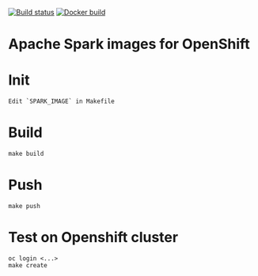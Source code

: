 [![Build status](https://travis-ci.org/radanalyticsio/openshift-spark.svg?branch=master)](https://travis-ci.org/radanalyticsio/openshift-spark)
[![Docker build](https://img.shields.io/docker/automated/radanalyticsio/openshift-spark.svg)](https://hub.docker.com/r/radanalyticsio/openshift-spark)

# Apache Spark images for OpenShift

# Init

    Edit `SPARK_IMAGE` in Makefile

# Build

    make build

# Push

    make push

# Test on Openshift cluster

    oc login <...>
    make create

